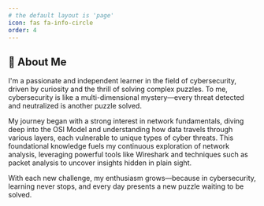 ```yaml
---
# the default layout is 'page'
icon: fas fa-info-circle
order: 4
---
```


## 👋 About Me

I'm a passionate and independent learner in the field of cybersecurity, driven by curiosity and the thrill of solving complex puzzles. To me, cybersecurity is like a multi-dimensional mystery—every threat detected and neutralized is another puzzle solved.

My journey began with a strong interest in network fundamentals, diving deep into the OSI Model and understanding how data travels through various layers, each vulnerable to unique types of cyber threats. This foundational knowledge fuels my continuous exploration of network analysis, leveraging powerful tools like Wireshark and techniques such as packet analysis to uncover insights hidden in plain sight.

With each new challenge, my enthusiasm grows—because in cybersecurity, learning never stops, and every day presents a new puzzle waiting to be solved.

